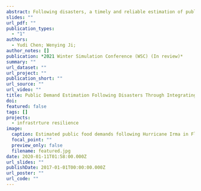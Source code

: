 ```yaml
---
abstract: Following disasters, a timely and reliable estimation of public demands is essential to proper allocation of relief resources. However, such an estimation is challenging as public demands vary significantly in dynamic disaster environments. To address this challenge, this research aims to estimate public demands through integrating social media and community demographics. In detail, while social media is used to derive the percentage of the population with demands, community demographics are used to scale the demand percentage for estimating the absolute number of individuals with demands. A systematic research methodology is proposed to (1) eliminate the social media bias caused by behavioral differences amongst races/ethnicities and (2) include the sampling uncertainty of social media-derived demand percentage. Hurricane Irma-induced public food demands in Florida are estimated for demonstrating the feasibility and applicability of the approach. The research sheds light on the use of partial information for deriving insights into the entire population.
slides: ""
url_pdf: ""
publication_types:
  - "1"
authors:
  - Yudi Chen; Wenying Ji;
author_notes: []
publication: *2021 Winter Simulation Conference (WSC) (In review)*
summary: ""
url_dataset: ""
url_project: ""
publication_short: ""
url_source: ""
url_video: ""
title: Public Demand Estimation Following Disasters Through Integrating Social Media and Community Demographics
doi: 
featured: false
tags: []
projects:
  - infrastrture resilience
image:
  caption: Estimated public food demands following Hurricane Irma in Florida
  focal_point: ""
  preview_only: false
  filename: featured.jpg
date: 2020-01-11T01:58:00.000Z
url_slides: ""
publishDate: 2017-01-01T00:00:00.000Z
url_poster: ""
url_code: ""
---
```

